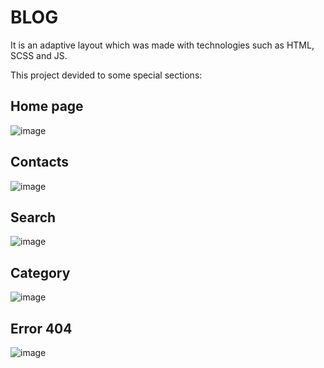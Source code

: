 # BLOG
It is an adaptive layout which was made with technologies such as HTML, SCSS and JS.

This project devided to some special sections:

## Home page
![image](https://github.com/user-attachments/assets/5d92e19b-e088-4fc5-a0b8-802a78b4be38)

## Contacts
![image](https://github.com/user-attachments/assets/539dfecd-e6b7-42a0-8240-4676ea2b0f72)

## Search
![image](https://github.com/user-attachments/assets/1ef88a27-d360-46ab-a2d0-1ac7c4085559)

## Category
![image](https://github.com/user-attachments/assets/5ad2e264-154b-458d-b1a5-9582234cf782)

## Error 404
![image](https://github.com/user-attachments/assets/865eb396-5f23-47a3-a0d8-caba931bb7d3)

